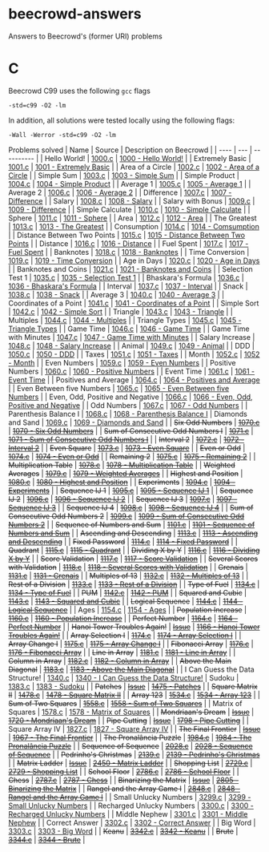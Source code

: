# beecrowd-answers
Answers to Beecrowd's (former URI) problems

# C

Beecrowd C99 uses the following `gcc` flags

`-std=c99 -O2 -lm`

In addition, all solutions were tested locally using the following flags:

`-Wall -Werror -std=c99 -O2 -lm`

Problems solved
| Name | Source | Description on Beecrowd |
| ---- | --- | ---------- |
| Hello World! | [1000.c](src/C/1000.c) | [1000 - Hello World!](https://judge.beecrowd.com/en/problems/view/1000) |
| Extremely Basic | [1001.c](src/C/1001.c) | [1001 - Extremely Basic](https://judge.beecrowd.com/en/problems/view/1001) |
| Area of a Circle | [1002.c](src/C/1002.c) | [1002 - Area of a Circle](https://judge.beecrowd.com/en/problems/view/1002) |
| Simple Sum | [1003.c](src/C/1003.c) | [1003 - Simple Sum](https://judge.beecrowd.com/en/problems/view/1003) |
| Simple Product | [1004.c](src/C/1004.c) | [1004 - Simple Product](https://judge.beecrowd.com/en/problems/view/1004) |
| Average 1 | [1005.c](src/C/1005.c) | [1005 - Average 1](https://judge.beecrowd.com/en/problems/view/1005) |
| Average 2 | [1006.c](src/C/1006.c) | [1006 - Average 2](https://judge.beecrowd.com/en/problems/view/1006) |
| Difference | [1007.c](src/C/1007.c) | [1007 - Difference](https://judge.beecrowd.com/en/problems/view/1007) |
| Salary | [1008.c](src/C/1008.c) | [1008 - Salary](https://judge.beecrowd.com/en/problems/view/1008) |
| Salary with Bonus | [1009.c](src/C/1009.c) | [1009 - Difference](https://judge.beecrowd.com/en/problems/view/1009) |
| Simple Calculate | [1010.c](src/C/1010.c) | [1010 - Simple Calculate](https://judge.beecrowd.com/en/problems/view/1010) |
| Sphere | [1011.c](src/C/1011.c) | [1011 - Sphere](https://judge.beecrowd.com/en/problems/view/1011) |
| Area | [1012.c](src/C/1012.c) | [1012 - Area](https://judge.beecrowd.com/en/problems/view/1012) |
| The Greatest | [1013.c](src/C/1013.c) | [1013 - The Greatest](https://judge.beecrowd.com/en/problems/view/1013) |
| Consumption | [1014.c](src/C/1014.c) | [1014 - Comsumption](https://judge.beecrowd.com/en/problems/view/1014) |
| Distance Between Two Points | [1015.c](src/C/1015.c) | [1015 - Distance Between Two Points](https://judge.beecrowd.com/en/problems/view/1015) |
| Distance | [1016.c](src/C/1016.c) | [1016 - Distance](https://judge.beecrowd.com/en/problems/view/1016) |
| Fuel Spent | [1017.c](src/C/1017.c) | [1017 - Fuel Spent](https://judge.beecrowd.com/en/problems/view/1017) |
| Banknotes | [1018.c](src/C/1018.c) | [1018 - Banknotes](https://judge.beecrowd.com/en/problems/view/1018) |
| Time Conversion | [1019.c](src/C/1019.c) | [1019 - Time Conversion](https://judge.beecrowd.com/en/problems/view/1019) |
| Age in Days | [1020.c](src/C/1020.c) | [1020 - Age in Days](https://judge.beecrowd.com/en/problems/view/1020) |
| Banknotes and Coins | [1021.c](src/C/1021.c) | [1021 - Banknotes and Coins](https://judge.beecrowd.com/en/problems/view/1021) |
| Selection Test 1 | [1035.c](src/C/1035.c) | [1035 - Selection Test 1](https://judge.beecrowd.com/en/problems/view/1035) |
| Bhaskara's Formula | [1036.c](src/C/1036.c) | [1036 - Bhaskara's Formula](https://judge.beecrowd.com/en/problems/view/1036) |
| Interval | [1037.c](src/C/1037.c) | [1037 - Interval](https://judge.beecrowd.com/en/problems/view/1037) |
| Snack | [1038.c](src/C/1038.c) | [1038 - Snack](https://judge.beecrowd.com/en/problems/view/1038) |
| Average 3 | [1040.c](src/C/1040.c) | [1040 - Average 3](https://judge.beecrowd.com/en/problems/view/1040) |
| Coordinates of a Point | [1041.c](src/C/1041.c) | [1041 - Coordinates of a Point](https://judge.beecrowd.com/en/problems/view/1041) |
| Simple Sort | [1042.c](src/C/1042.c) | [1042 - Simple Sort](https://judge.beecrowd.com/en/problems/view/1042) |
| Triangle | [1043.c](src/C/1043.c) | [1043 - Triangle](https://judge.beecrowd.com/en/problems/view/1043) |
| Multiples | [1044.c](src/C/1044.c) | [1044 - Multiples](https://judge.beecrowd.com/en/problems/view/1044) |
| Triangle Types | [1045.c](src/C/1045.c) | [1045 - Triangle Types](https://judge.beecrowd.com/en/problems/view/1045) |
| Game Time | [1046.c](src/C/1046.c) | [1046 - Game Time](https://judge.beecrowd.com/en/problems/view/1046) |
| Game Time with Minutes | [1047.c](src/C/1047.c) | [1047 - Game Time with Minutes](https://judge.beecrowd.com/en/problems/view/1047) |
| Salary Increase | [1048.c](src/C/1048.c) | [1048 - Salary Increase](https://judge.beecrowd.com/en/problems/view/1048) |
| Animal | [1049.c](src/C/1049.c) | [1049 - Animal](https://judge.beecrowd.com/en/problems/view/1049) |
| DDD | [1050.c](src/C/1050.c) | [1050 - DDD](https://judge.beecrowd.com/en/problems/view/1050) |
| Taxes | [1051.c](src/C/1051.c) | [1051 - Taxes](https://judge.beecrowd.com/en/problems/view/1051) |
| Month | [1052.c](src/C/1052.c) | [1052 - Month](https://judge.beecrowd.com/en/problems/view/1052) |
| Even Numbers | [1059.c](src/C/1059.c) | [1059 - Even Numbers](https://judge.beecrowd.com/en/problems/view/1059) |
| Positive Numbers | [1060.c](src/C/1060.c) | [1060 - Positive Numbers](https://judge.beecrowd.com/en/problems/view/1060) |
| Event Time | [1061.c](src/C/1061.c) | [1061 - Event Time](https://judge.beecrowd.com/en/problems/view/1061) |
| Positives and Average | [1064.c](src/C/1064.c) | [1064 - Positives and Average](https://judge.beecrowd.com/en/problems/view/1064) |
| Even Between five Numbers | [1065.c](src/C/1065.c) | [1065 - Even Between five Numbers](https://judge.beecrowd.com/en/problems/view/1065) |
| Even, Odd, Positive and Negative | [1066.c](src/C/1066.c) | [1066 - Even, Odd, Positive and Negative](https://judge.beecrowd.com/en/problems/view/1066) |
| Odd Numbers | [1067.c](src/C/1067.c) | [1067 - Odd Numbers](https://judge.beecrowd.com/en/problems/view/1067) |
| Parenthesis Balance I | [1068.c](src/C/1068.c) | [1068 - Parenthesis Balance I](https://judge.beecrowd.com/en/problems/view/1068)
| Diamonds and Sand | [1069.c](src/C/1069.c) | [1069 - Diamonds and Sand](https://judge.beecrowd.com/en/problems/view/1069) |
| ~~Six Odd Numbers~~ | ~~[1070.c](src/C/1070.c)~~ | ~~[1070 - Six Odd Numbers](https://judge.beecrowd.com/en/problems/view/1070)~~ |
| ~~Sum of Consecutive Odd Numbers I~~ | ~~[1071.c](src/C/1071.c)~~ | ~~[1071 - Sum of Consecutive Odd Numbers I](https://judge.beecrowd.com/en/problems/view/1071)~~ |
| ~~Interval 2~~ | ~~[1072.c](src/C/1072.c)~~ | ~~[1072 - Interval 2](https://judge.beecrowd.com/en/problems/view/1072)~~ |
| ~~Even Square~~ | ~~[1073.c](src/C/1073.c)~~ | ~~[1073 - Even Square](https://judge.beecrowd.com/en/problems/view/1073)~~ |
| ~~Even or Odd~~ | ~~[1074.c](src/C/1074.c)~~ | ~~[1074 - Even or Odd](https://judge.beecrowd.com/en/problems/view/1074)~~ |
| ~~Remaining 2~~ | ~~[1075.c](src/C/1075.c)~~ | ~~[1075 - Remaining 2](https://judge.beecrowd.com/en/problems/view/1075)~~ |
| ~~Multiplication Table~~ | ~~[1078.c](src/C/1078.c)~~ | ~~[1078 - Multiplication Table](https://judge.beecrowd.com/en/problems/view/1078)~~ |
| ~~Weighted Averages~~ | ~~[1079.c](src/C/1079.c)~~ | ~~[1079 - Weighted Averages](https://judge.beecrowd.com/en/problems/view/1079)~~ |
| ~~Highest and Position~~ | ~~[1080.c](src/C/1080.c)~~ | ~~[1080 - Highest and Position](https://judge.beecrowd.com/en/problems/view/1080)~~ |
| ~~Experiments~~ | ~~[1094.c](src/C/1094.c)~~ | ~~[1094 - Experiments](https://judge.beecrowd.com/en/problems/view/1094)~~ |
| ~~Sequence IJ 1~~ | ~~[1095.c](src/C/1095.c)~~ | ~~[1095 - Sequence IJ 1](https://judge.beecrowd.com/en/problems/view/1095)~~ |
| ~~Sequence IJ 2~~ | ~~[1096.c](src/C/1096.c)~~ | ~~[1096 - Sequence IJ 2](https://judge.beecrowd.com/en/problems/view/1096)~~ |
| ~~Sequence IJ 3~~ | ~~[1097.c](src/C/1097.c)~~ | ~~[1097 - Sequence IJ 3](https://judge.beecrowd.com/en/problems/view/1097)~~ |
| ~~Sequence IJ 4~~ | ~~[1098.c](src/C/1098.c)~~ | ~~[1098 - Sequence IJ 4](https://judge.beecrowd.com/en/problems/view/1098)~~ |
| ~~Sum of Consecutive Odd Numbers 2~~ | ~~[1099.c](src/C/1099.c)~~ | ~~[1099 - Sum of Consecutive Odd Numbers 2](https://judge.beecrowd.com/en/problems/view/1099)~~ |
| ~~Sequence of Numbers and Sum~~ | ~~[1101.c](src/C/1101.c)~~ | ~~[1101 - Sequence of Numbers and Sum](https://judge.beecrowd.com/en/problems/view/1101)~~ |
| ~~Ascending and Descending~~ | ~~[1113.c](src/C/1113.c)~~ | ~~[1113 - Ascending and Descending](https://judge.beecrowd.com/en/problems/view/1113)~~ |
| ~~Fixed Password~~ | ~~[1114.c](src/C/1114.c)~~ | ~~[1114 - Fixed Password](https://judge.beecrowd.com/en/problems/view/1114)~~ |
| ~~Quadrant~~ | ~~[1115.c](src/C/1115.c)~~ | ~~[1115 - Quadrant](https://judge.beecrowd.com/en/problems/view/1115)~~ |
| ~~Dividing X by Y~~ | ~~[1116.c](src/C/1116.c)~~ | ~~[1116 - Dividing X by Y](https://judge.beecrowd.com/en/problems/view/1116)~~ |
| ~~Score Validation~~ | ~~[1117.c](src/C/1117.c)~~ | ~~[1117 - Score Validation](https://judge.beecrowd.com/en/problems/view/1117)~~ |
| ~~Several Scores with Validation~~ | ~~[1118.c](src/C/1118.c)~~ | ~~[1118 - Several Scores with Validation](https://judge.beecrowd.com/en/problems/view/1118)~~ |
| ~~Grenais~~ | ~~[1131.c](src/C/1131.c)~~ | ~~[1131 - Grenais](https://judge.beecrowd.com/en/problems/view/1131)~~ |
| ~~Multiples of 13~~ | ~~[1132.c](src/C/1132.c)~~ | ~~[1132 - Multiples of 13](https://judge.beecrowd.com/en/problems/view/1132)~~ |
| ~~Rest of a Division~~ | ~~[1133.c](src/C/1133.c)~~ | ~~[1133 - Rest of a Division](https://judge.beecrowd.com/en/problems/view/1133)~~ |
| ~~Type of Fuel~~ | ~~[1134.c](src/C/1134.c)~~ | ~~[1134 - Type of Fuel](https://judge.beecrowd.com/en/problems/view/1134)~~ |
| ~~PUM~~ | ~~[1142.c](src/C/1142.c)~~ | ~~[1142 - PUM](https://judge.beecrowd.com/en/problems/view/1142)~~ |
| ~~Squared and Cubic~~ | ~~[1143.c](src/C/1143.c)~~ | ~~[1143 - Squared and Cubic](https://judge.beecrowd.com/en/problems/view/1143)~~ |
| ~~Logical Sequence~~ | ~~[1144.c](src/C/1144.c)~~ | ~~[1144 - Logical Sequence](https://judge.beecrowd.com/en/problems/view/1144)~~ |
| Ages | [1154.c](src/C/1154.c) | [1154 - Ages](https://judge.beecrowd.com/en/problems/view/1154) |
| ~~Population Increase~~ | ~~[1160.c](src/C/1160.c)~~ | ~~[1160 - Population Increase](https://judge.beecrowd.com/en/problems/view/1160)~~ |
| ~~Perfect Number~~ | ~~[1164.c](src/C/1164.c)~~ | ~~[1164 - Perfect Number](https://judge.beecrowd.com/en/problems/view/1164)~~ |
| ~~Hanoi Tower Troubles Again!~~ | ~~[Issue](https://github.com/otavio-f/beecrowd-answers/issues/2)~~ | ~~[1166 - Hanoi Tower Troubles Again!](https://judge.beecrowd.com/en/problems/view/1166)~~ |
| ~~Array Selection I~~ | ~~[1174.c](src/C/1174.c)~~ | ~~[1174 - Array Selection I](https://judge.beecrowd.com/en/problems/view/1174)~~ |
| ~~Array Change I~~ | ~~[1175.c](src/C/1175.c)~~ | ~~[1175 - Array Change I](https://judge.beecrowd.com/en/problems/view/1175)~~ |
| ~~Fibonacci Array~~ | ~~[1176.c](src/C/1176.c)~~ | ~~[1176 - Fibonacci Array](https://judge.beecrowd.com/en/problems/view/1176)~~ |
| ~~Line in Array~~ | ~~[1181.c](src/C/1181.c)~~ | ~~[1181 - Line in Array](https://judge.beecrowd.com/en/problems/view/1181)~~ |
| ~~Column in Array~~ | ~~[1182.c](src/C/1182.c)~~ | ~~[1182 - Column in Array](https://judge.beecrowd.com/en/problems/view/1182)~~ |
| ~~Above the Main Diagonal~~ | ~~[1183.c](src/C/1183.c)~~ | ~~[1183 - Above the Main Diagonal](https://judge.beecrowd.com/en/problems/view/1183)~~ |
| I Can Guess the Data Structure! | [1340.c](src/C/1340.c) | [1340 - I Can Guess the Data Structure!](https://judge.beecrowd.com/en/problems/view/1340)
| Sudoku | [1383.c](src/C/1383.c) | [1383 - Sudoku](https://judge.beecrowd.com/en/problems/view/1383) |
| ~~Patches~~ | ~~[Issue](https://github.com/otavio-f/beecrowd-answers/issues/2)~~ | ~~[1475 - Patches](https://judge.beecrowd.com/en/problems/view/1475)~~ |
| ~~Square Matrix II~~ | ~~[1478.c](src/C/1478.c)~~ | ~~[1478 - Square Matrix II](https://judge.beecrowd.com/en/problems/view/1478)~~ |
| ~~Array 123~~ | ~~[1534.c](src/C/1534.c)~~ | ~~[1534 - Array 123](https://judge.beecrowd.com/en/problems/view/1534)~~ |
| ~~Sum of Two Squares~~ | ~~[1558.c](src/C/1558.c)~~ | ~~[1558 - Sum of Two Squares](https://judge.beecrowd.com/en/problems/view/1558)~~ |
| Matrix of Squares | [1578.c](src/C/1578.c) | [1578 - Matrix of Squares](https://judge.beecrowd.com/en/problems/view/1578) |
| ~~Mondriaan's Dream~~ | ~~[Issue](https://github.com/otavio-f/beecrowd-answers/issues/2)~~ | ~~[1720 - Mondriaan's Dream](https://judge.beecrowd.com/en/problems/view/1720)~~ |
| ~~Pipe Cutting~~ | ~~[Issue](https://github.com/otavio-f/beecrowd-answers/issues/2)~~ | ~~[1798 - Pipe Cutting](https://judge.beecrowd.com/en/problems/view/1798)~~ |
| Square Array IV | [1827.c](src/C/1827.c) | [1827 - Square Array IV](https://judge.beecrowd.com/en/problems/view/1827) |
| ~~The Final Frontier~~ | ~~[Issue](https://github.com/otavio-f/beecrowd-answers/issues/2)~~ | ~~[1967 - The Final Frontier](https://judge.beecrowd.com/en/problems/view/1967)~~ |
| ~~The Pronalância Puzzle~~ | ~~[1984.c](src/C/1984.c)~~ | ~~[1984 - The Pronalância Puzzle](https://judge.beecrowd.com/en/problems/view/1984)~~ |
| ~~Sequence of Sequence~~ | ~~[2028.c](src/C/2028.c)~~ | ~~[2028 - Sequence of Sequence](https://judge.beecrowd.com/en/problems/view/2028)~~ |
| ~~Pedrinho's Christmas~~ | ~~[2139.c](src/C/2139.c)~~ | ~~[2139 - Pedrinho's Christmas](https://judge.beecrowd.com/en/problems/view/2139)~~ |
| ~~Matrix Ladder~~ | ~~[Issue](https://github.com/otavio-f/beecrowd-answers/issues/2)~~ | ~~[2450 - Matrix Ladder](https://judge.beecrowd.com/en/problems/view/2450)~~ |
| ~~Shopping List~~ | ~~[2729.c](src/C/2729.c)~~ | ~~[2729 - Shopping List](https://judge.beecrowd.com/en/problems/view/2729)~~ |
| ~~School Floor~~ | ~~[2786.c](src/C/2786.c)~~ | ~~[2786 - School Floor](https://judge.beecrowd.com/en/problems/view/2786)~~ |
| ~~Chess~~ | ~~[2787.c](src/C/2787.c)~~ | ~~[2787 - Chess](https://judge.beecrowd.com/en/problems/view/2787)~~ |
| ~~Binarizing the Matrix~~ | ~~[Issue](https://github.com/otavio-f/beecrowd-answers/issues/2)~~ | ~~[2805 - Binarizing the Matrix](https://judge.beecrowd.com/en/problems/view/2786)~~ |
| ~~Rangel and the Array Game I~~ | ~~[2848.c](src/C/2848.c)~~ | ~~[2848 - Rangel and the Array Game I](https://judge.beecrowd.com/en/problems/view/2848)~~ |
| Small Unlucky Numbers | [3299.c](src/C/3299.c) | [3299 - Small Unlucky Numbers](https://judge.beecrowd.com/en/problems/view/3299) |
| Recharged Unlucky Numbers | [3300.c](src/C/3300.c) | [3300 - Recharged Unlucky Numbers](https://judge.beecrowd.com/en/problems/view/3300) |
| Middle Nephew | [3301.c](src/C/3301.c) | [3301 - Middle Nephew](https://judge.beecrowd.com/en/problems/view/3301) |
| Correct Answer | [3302.c](src/C/3302.c) | [3302 - Correct Answer](https://judge.beecrowd.com/en/problems/view/3302) |
| Big Word | [3303.c](src/C/3303.c) | [3303 - Big Word](https://judge.beecrowd.com/en/problems/view/3303) |
| ~~Keanu~~ | ~~[3342.c](src/C/3342.c)~~ | ~~[3342 - Keanu](https://judge.beecrowd.com/en/problems/view/3342)~~ |
| ~~Brute~~ | ~~[3344.c](src/C/3344.c)~~ | ~~[3344 - Brute](https://judge.beecrowd.com/en/problems/view/3344)~~ |

